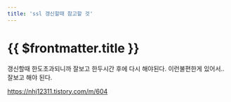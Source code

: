 ```yaml
---
title: 'ssl 갱신할때 참고할 것'
---
```


# {{ $frontmatter.title }}



​갱신할때 한도초과되니까 잘보고 한두시간 후에 다시 해야된다. 이런불편한게 있어서.. 잘보고 해야 된다.



https://nhj12311.tistory.com/m/604